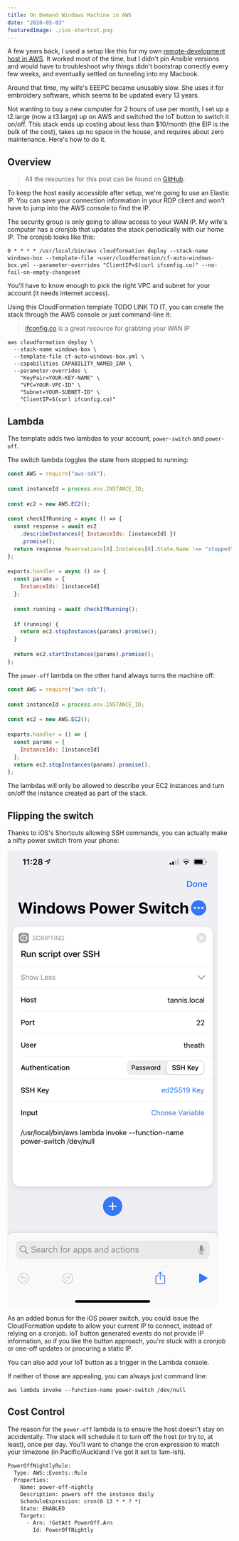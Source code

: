 ```yaml
---
title: On Demand Windows Machine in AWS
date: "2020-05-03"
featuredImage: ./ios-shortcut.png
---
```


A few years back, I used a setup like this for my own [remote-development host in AWS](https://terrbear.org/iot-power-button/). 
It worked most of the time, but I didn't pin Ansible versions and would have to 
troubleshoot why things didn't bootstrap correctly every few weeks, and eventually 
settled on tunneling into my Macbook.

Around that time, my wife's EEEPC became unusably slow. She uses it for embroidery 
software, which seems to be updated every 13 years. 

Not wanting to buy a new computer for 2 hours of use per month, I set up a t2.large 
(now a t3.large) up on AWS and switched the IoT button to switch it on/off. This 
stack ends up costing about less than $10/month (the EIP is the bulk of the cost), 
takes up no space in the house, and requires about zero maintenance. Here's how to do it.

## Overview

> <i class="fa fa-github"></i> All the resources for this post can be found on [GitHub](https://github.com/terrbear/terrbear.github.io/tree/develop/content/blog/on-demand-windows-machine/resources).

To keep the host easily accessible after setup, we're going to use an Elastic IP.
You can save your connection information in your RDP client and won't have to jump
into the AWS console to find the IP.

The security group is only going to allow access to your WAN IP. My wife's computer 
has a cronjob that updates the stack periodically with our home IP. The cronjob looks 
like this:

```cron
0 * * * * /usr/local/bin/aws cloudformation deploy --stack-name windows-box --template-file ~user/cloudformation/cf-auto-windows-box.yml --parameter-overrides "ClientIP=$(curl ifconfig.co)" --no-fail-on-empty-changeset
```

You'll have to know enough to pick the right VPC and subnet for your account (it needs internet access).

Using this CloudFormation template TODO LINK TO IT, you can create the stack through the AWS console or just command-line it:

> <i class="fas fa-lightbulb"></i> [ifconfig.co](https://ifconfig.co) is a great resource for grabbing your WAN IP

```shell
aws cloudformation deploy \
  --stack-name windows-box \
  --template-file cf-auto-windows-box.yml \
  --capabilities CAPABILITY_NAMED_IAM \
  --parameter-overrides \
    "KeyPair=YOUR-KEY-NAME" \
    "VPC=YOUR-VPC-ID" \
    "Subnet=YOUR-SUBNET-ID" \
    "ClientIP=$(curl ifconfig.co)"
```

## Lambda

The template adds two lambdas to your account, `power-switch` and `power-off`. 

The switch lambda toggles the state from stopped to running:

```js
const AWS = require("aws-sdk");

const instanceId = process.env.INSTANCE_ID;

const ec2 = new AWS.EC2();

const checkIfRunning = async () => {
  const response = await ec2
    .describeInstances({ InstanceIds: [instanceId] })
    .promise();
  return response.Reservations[0].Instances[0].State.Name !== "stopped";
};

exports.handler = async () => {
  const params = {
    InstanceIds: [instanceId]
  };

  const running = await checkIfRunning();

  if (running) {
    return ec2.stopInstances(params).promise();
  }

  return ec2.startInstances(params).promise();
};
```

The `power-off` lambda on the other hand always turns the machine off:

```js
const AWS = require("aws-sdk");

const instanceId = process.env.INSTANCE_ID;

const ec2 = new AWS.EC2();

exports.handler = () => {
  const params = {
    InstanceIds: [instanceId]
  };
  return ec2.stopInstances(params).promise();
};
```

The lambdas will only be allowed to describe your EC2 instances and turn on/off the instance created as part of the stack.

## Flipping the switch

<p class="flex">
  Thanks to iOS's Shortcuts allowing SSH commands, you can actually make a nifty power switch from your phone:

  ![iOS Shortcut](./ios-shortcut.png)
</p>

As an added bonus for the iOS power switch, you could issue the CloudFormation update to allow your current
IP to connect, instead of relying on a cronjob. IoT button generated events do not provide IP information,
so if you like the button approach, you're stuck with a cronjob or one-off updates or procuring a static IP.

You can also add your IoT button as a trigger in the Lambda console.

If neither of those are appealing, you can always just command line:

```shell
aws lambda invoke --function-name power-switch /dev/null
```

## Cost Control

The reason for the `power-off` lambda is to ensure the host doesn't stay on accidentally. The stack
will schedule it to turn off the host (or try to, at least), once per day. You'll want to change
the cron expression to match your timezone (in Pacific/Auckland I've got it set to 1am-ish).

```yml{6}
PowerOffNightlyRule:
  Type: AWS::Events::Rule
  Properties:
    Name: power-off-nightly
    Description: powers off the instance daily
    ScheduleExpression: cron(0 13 * * ? *)
    State: ENABLED
    Targets:
      - Arn: !GetAtt PowerOff.Arn
        Id: PowerOffNightly
```